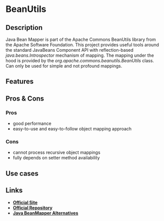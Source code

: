 # BeanUtils

## Description

Java Bean Mapper is part of the Apache Commons BeanUtils library from the Apache Software Foundation.
This project provides useful tools around the standard JavaBeans Component API with reflection-based *java.beans.Introspector* mechanism of mapping.
The mapping under the hood is provided by the *org.apache.commons.beanutils.BeanUtils* class.
Can only be used for simple and not profound mappings.

## Features

## Pros & Cons

### Pros

- good performance
- easy-to-use and easy-to-follow object mapping approach

### Cons

- cannot process recursive object mappings
- fully depends on setter method availability

## Use cases

## Links

- [**Official Site**](http://beanmapper.io/)
- [**Official Repository**](https://github.com/42BV/beanmapper)
- [**Java BeanMapper Alternatives**](https://java.libhunt.com/beanmapper-alternatives)
